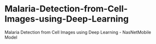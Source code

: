 # Malaria-Detection-from-Cell-Images-using-Deep-Learning
Malaria Detection from Cell Images using Deep Learning - NasNetMobile Model
